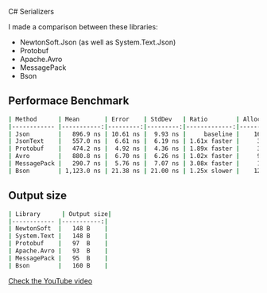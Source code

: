 C# Serializers

I made a comparison between these libraries:

- NewtonSoft.Json (as well as System.Text.Json)
- Protobuf
- Apache.Avro
- MessagePack
- Bson

## Performace Benchmark
```bash
| Method      | Mean       | Error    | StdDev   | Ratio        | Allocated |
|------------ |-----------:|---------:|---------:|-------------:|----------:|-
| Json        |   896.9 ns | 10.61 ns |  9.93 ns |     baseline |    1632 B |
| JsonText    |   557.0 ns |  6.61 ns |  6.19 ns | 1.61x faster |     320 B |
| Protobuf    |   474.2 ns |  4.92 ns |  4.36 ns | 1.89x faster |     344 B |
| Avro        |   880.8 ns |  6.70 ns |  6.26 ns | 1.02x faster |     952 B |
| MessagePack |   290.7 ns |  5.76 ns |  7.07 ns | 3.08x faster |     120 B |
| Bson        | 1,123.0 ns | 21.38 ns | 21.00 ns | 1.25x slower |    1208 B |
```

## Output size
```bash
| Library      | Output size|
|------------ |-----------:|
| NewtonSoft  |   148 B    |
| System.Text |   148 B    |
| Protobuf    |   97  B    |
| Apache.Avro |   93  B    |
| MessagePack |   95  B    |
| Bson        |   160 B    |
```

[Check the YouTube video](https://youtu.be/qWacutAW3e8)
